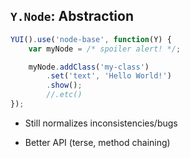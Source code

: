 ## `Y.Node`: Abstraction

```javascript
YUI().use('node-base', function(Y) {
    var myNode = /* spoiler alert! */;

    myNode.addClass('my-class')
        .set('text', 'Hello World!')
        .show();
        //.etc()
});
```
<!-- .element: class="fragment" -->

- Still normalizes inconsistencies/bugs
<!-- .element: class="fragment" -->

- Better API (terse, method chaining)
<!-- .element: class="fragment" -->
